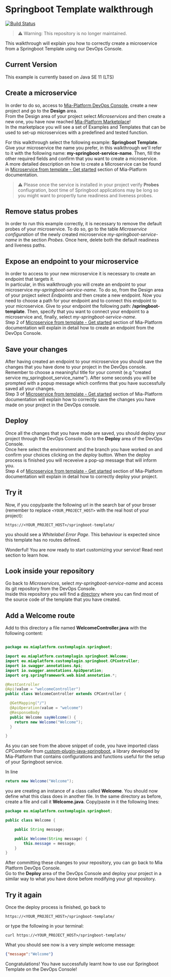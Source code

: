 # Springboot Template walkthrough

[![Build Status][github-actions-svg]][github-actions]

> ⚠️ Warning: This repository is no longer maintained.

This walkthrough will explain you how to correctly create a microservice from a Springboot Template using our DevOps Console.

## Current Version

This example is currently based on Java SE 11 (LTS)

## Create a microservice

In order to do so, access to [Mia-Platform DevOps Console](https://console.cloud.mia-platform.eu/login), create a new project and go to the **Design** area.  
From the Design area of your project select _Microservices_ and then create a new one, you have now reached [Mia-Platform Marketplace](https://docs.mia-platform.eu/docs/marketplace/overview_marketplace)!  
In the marketplace you will see a set of Examples and Templates that can be used to set-up microservices with a predefined and tested function.  

For this walkthrough select the following example: **Springboot Template**.
Give your microservice the name you prefer, in this walkthrough we'll refer to it with the following name: **my-springboot-service-name**. Then, fill the other required fields and confirm that you want to create a microservice.  
A more detailed description on how to create a Microservice can be found in [Microservice from template - Get started](https://docs.mia-platform.eu/docs/development_suite/api-console/api-design/custom_microservice_get_started#1-microservice-creation) section of Mia-Platform documentation.

> :warning:
> Please once the service is installed in your project verify **Probes** confiugration, boot time of Springboot applications may be long
> so you might want to propertly tune readiness and liveness probes.

## Remove status probes

In order to run this example correctly, it is necessary to remove the default probes of your microservice. To do so, go to the table *Microservice configuration* of the newly created microservice *my-springboot-service-name* in the section *Probes*. Once here, delete both the default readiness and liveness paths.

## Expose an endpoint to your microservice

In order to access to your new microservice it is necessary to create an endpoint that targets it.  
In particular, in this walkthrough you will create an endpoint to your microservice *my-springboot-service-name*. To do so, from the Design area of your project select _Endpoints_ and then create a new endpoint.
Now you need to choose a path for your endpoint and to connect this endpoint to your microservice. Give to your endpoint the following path: **/springboot-template**. Then, specify that you want to connect your endpoint to a microservice and, finally, select *my-springboot-service-name*.  
Step 2 of [Microservice from template - Get started](https://docs.mia-platform.eu/docs/development_suite/api-console/api-design/custom_microservice_get_started#2-creating-the-endpoint) section of Mia-Platform documentation will explain in detail how to create an endpoint from the DevOps Console.

## Save your changes

After having created an endpoint to your microservice you should save the changes that you have done to your project in the DevOps console.  
Remember to choose a meaningful title for your commit (e.g "created service my_springboot_service_name"). After some seconds you will be prompted with a popup message which confirms that you have successfully saved all your changes.  
Step 3 of [Microservice from template - Get started](https://docs.mia-platform.eu/docs/development_suite/api-console/api-design/custom_microservice_get_started#3-save-the-project) section of Mia-Platform documentation will explain how to correctly save the changes you have made on your project in the DevOps console.

## Deploy

Once all the changes that you have made are saved, you should deploy your project through the DevOps Console. Go to the **Deploy** area of the DevOps Console.  
Once here select the environment and the branch you have worked on and confirm your choices clicking on the *deploy* button. When the deploy process is finished you will receveive a pop-up message that will inform you.  
Step 4 of [Microservice from template - Get started](https://docs.mia-platform.eu/docs/development_suite/api-console/api-design/custom_microservice_get_started#4-deploy-the-project-through-the-api-console) section of Mia-Platform documentation will explain in detail how to correctly deploy your project.

## Try it

Now, if you copy/paste the following url in the search bar of your broser (remember to replace `<YOUR_PROJECT_HOST>` with the real host of your project):

```shell
https://<YOUR_PROJECT_HOST>/springboot-template/
```

you should see a *Whitelabel Error Page*. This behaviour is expected since this template has no routes defined.

Wonderful! You are now ready to start customizing your service! Read next section to learn how.

## Look inside your repository

Go back to _Microservices_, select *my-springboot-service-name* and access its git repository from the DevOps Console.  
Inside this repository you will find a [directory](https://github.com/mia-platform-marketplace/SpringBoot-Custom-Plugin-Template/tree/master/src/main/java/eu/miaplatform/customplugin/springboot) where you can find most of the source code of the template that you have created.

## Add a Welcome route

Add to this directory a file named **WelcomeController.java** with the following content:

```java

package eu.miaplatform.customplugin.springboot;

import eu.miaplatform.customplugin.springboot.Welcome;
import eu.miaplatform.customplugin.springboot.CPController;
import io.swagger.annotations.Api;
import io.swagger.annotations.ApiOperation;
import org.springframework.web.bind.annotation.*;

@RestController
@Api(value = "welcomeController")
public class WelcomeController extends CPController {

  @GetMapping("/")
  @ApiOperation(value = "welcome")
  @ResponseBody
  public Welcome sayWelcome() {
    return new Welcome("Welcome");
  }

}
```

As you can see from the above snippet of code, you have imported class *CPController* from [custom-plugin-java-springboot](https://github.com/mia-platform/custom-plugin-java-springboot), a library developed by Mia-Platform that contains configurations and functions useful for the setup of your Springboot service.

In line

```java
return new Welcome("Welcome");
```

you are creating an instance of a class called **Welcome**. You should now define what this class does in another file. In the same directory as before, create a file and call it **Welcome.java**. Copy/paste in it the following lines:

```java
package eu.miaplatform.customplugin.springboot;

public class Welcome {

    public String message;

    public Welcome(String message) {
        this.message = message;
    }
}
```

After committing these changes to your repository, you can go back to Mia Platform DevOps Console.  
Go to the **Deploy** area of the DevOps Console and deploy your project in a similar way to what you have done before modifying your git repository.

## Try it again

Once the deploy process is finished, go back to

```shell
https://<YOUR_PROJECT_HOST>/springboot-template/
```

or type the following in your terminal:

```shell
curl https://<YOUR_PROJECT_HOST>/springboot-template/
```

What you should see now is a very simple welcome message:

```json
{"message":"Welcome"}
```

Congratulations! You have successfully learnt how to use our Springboot Template on the DevOps Console!

[github-actions]: https://github.com/mia-platform-marketplace/SpringBoot-Custom-Plugin-Template/actions
[github-actions-svg]: https://github.com/mia-platform-marketplace/SpringBoot-Custom-Plugin-Template/workflows/Java%20CI%20with%20Maven/badge.svg
